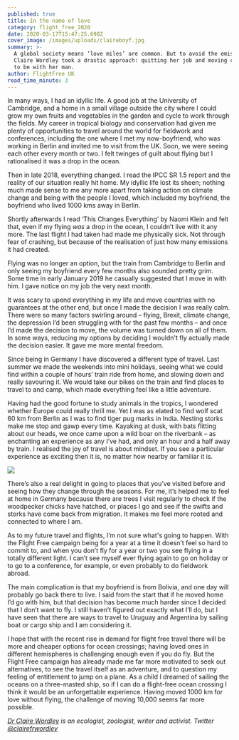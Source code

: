 ```yaml
---
published: true
title: In the name of love
category: flight_free_2020
date: 2020-03-17T15:47:25.698Z
cover_image: /images/uploads/claireboyf.jpg
summary: >-
  A global society means ‘love miles’ are common. But to avoid the emissions,
  Claire Wordley took a drastic approach: quitting her job and moving countries
  to be with her man.
author: FlightFree UK
read_time_minute: 3
---
```

In many ways, I had an idyllic life. A good job at the University of Cambridge, and a home in a small village outside the city where I could grow my own fruits and vegetables in the garden and cycle to work through the fields. My career in tropical biology and conservation had given me plenty of opportunities to travel around the world for fieldwork and conferences, including the one where I met my now-boyfriend, who was working in Berlin and invited me to visit from the UK. Soon, we were seeing each other every month or two. I felt twinges of guilt about flying but I rationalised it was a drop in the ocean.

Then in late 2018, everything changed. I read the IPCC SR 1.5 report and the reality of our situation really hit home. My idyllic life lost its sheen; nothing much made sense to me any more apart from taking action on climate change and being with the people I loved, which included my boyfriend, the boyfriend who lived 1000 kms away in Berlin.

Shortly afterwards I read ‘This Changes Everything’ by Naomi Klein and felt that, even if my flying *was* a drop in the ocean, I couldn’t live with it any more. The last flight I had taken had made me physically sick. Not through fear of crashing, but because of the realisation of just how many emissions it had created.

Flying was no longer an option, but the train from Cambridge to Berlin and only seeing my boyfriend every few months also sounded pretty grim. Some time in early January 2019 he casually suggested that I move in with him. I gave notice on my job the very next month.

It was scary to upend everything in my life and move countries with no guarantees at the other end, but once I made the decision I was really calm. There were so many factors swirling around – flying, Brexit, climate change, the depression I’d been struggling with for the past few months – and once I’d made the decision to move, the volume was turned down on all of them. In some ways, reducing my options by deciding I wouldn't fly actually made the decision easier. It gave me more mental freedom.

Since being in Germany I have discovered a different type of travel. Last summer we made the weekends into mini holidays, seeing what we could find within a couple of hours’ train ride from home, and slowing down and really savouring it. We would take our bikes on the train and find places to travel to and camp, which made everything feel like a little adventure.

Having had the good fortune to study animals in the tropics, I wondered whether Europe could really thrill me. Yet I was as elated to find wolf scat 60 km from Berlin as I was to find tiger pug marks in India. Nesting storks make me stop and gawp every time. Kayaking at dusk, with bats flitting about our heads, we once came upon a wild boar on the riverbank – as enchanting an experience as any I’ve had, and only an hour and a half away by train. I realised the joy of travel is about mindset. If you see a particular experience as exciting then it is, no matter how nearby or familiar it is.

![](/images/uploads/kayak_german_lake.jpg)

There’s also a real delight in going to places that you’ve visited before and seeing how they change through the seasons. For me, it’s helped me to feel at home in Germany because there are trees I visit regularly to check if the woodpecker chicks have hatched, or places I go and see if the swifts and storks have come back from migration. It makes me feel more rooted and connected to where I am.

As to my future travel and flights, I’m not sure what's going to happen. With the Flight Free campaign being for a year at a time it doesn’t feel so hard to commit to, and when you don’t fly for a year or two you see flying in a totally different light. I can’t see myself ever flying again to go on holiday or to go to a conference, for example, or even probably to do fieldwork abroad.

The main complication is that my boyfriend is from Bolivia, and one day will probably go back there to live. I said from the start that if he moved home I’d go with him, but that decision has become much harder since I decided that I don’t want to fly. I still haven’t figured out exactly what I’ll do, but I have seen that there are ways to travel to Uruguay and Argentina by sailing boat or cargo ship and I am considering it.

I hope that with the recent rise in demand for flight free travel there will be more and cheaper options for ocean crossings; having loved ones in different hemispheres is challenging enough even if you do fly. But the Flight Free campaign has already made me far more motivated to seek out alternatives, to see the travel itself as an adventure, and to question my feeling of entitlement to jump on a plane. As a child I dreamed of sailing the oceans on a three-masted ship, so if I can do a flight-free ocean crossing I think it would be an unforgettable experience. Having moved 1000 km for love without flying, the challenge of moving 10,000 seems far more possible.

*[Dr Claire Wordley](https://clairewordley.com/) is an ecologist, zoologist, writer and activist. Twitter [@clairefrwordley](https://twitter.com/clairefrwordley)*